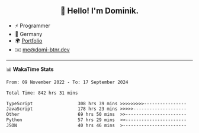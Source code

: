 <h2 align="center">👋 Hello! I'm Dominik.</h2>

- ⚡ Programmer
- 📍 Germany
- 🌍 [Portfolio](https://domi-btnr.dev)
- ✉️ [me@domi-btnr.dev](mailto://me@domi-btnr.dev)

---
📊 **WakaTime Stats**
<!--START_SECTION:waka-->

```txt
From: 09 November 2022 - To: 17 September 2024

Total Time: 842 hrs 31 mins

TypeScript                 308 hrs 39 mins >>>>>>>>>----------------   36.63 %
JavaScript                 178 hrs 23 mins >>>>>--------------------   21.17 %
Other                      69 hrs 50 mins  >>-----------------------   08.29 %
Python                     57 hrs 29 mins  >>-----------------------   06.82 %
JSON                       40 hrs 46 mins  >------------------------   04.84 %
```

<!--END_SECTION:waka-->
